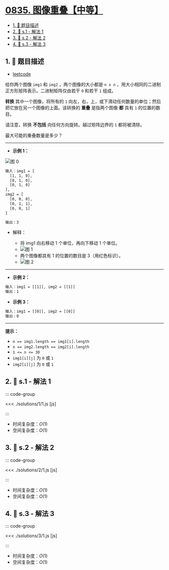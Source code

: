 # [0835. 图像重叠【中等】](https://github.com/tnotesjs/TNotes.leetcode/tree/main/notes/0835.%20%E5%9B%BE%E5%83%8F%E9%87%8D%E5%8F%A0%E3%80%90%E4%B8%AD%E7%AD%89%E3%80%91)

<!-- region:toc -->

- [1. 📝 题目描述](#1--题目描述)
- [2. 🎯 s.1 - 解法 1](#2--s1---解法-1)
- [3. 🎯 s.2 - 解法 2](#3--s2---解法-2)
- [4. 🎯 s.3 - 解法 3](#4--s3---解法-3)

<!-- endregion:toc -->

## 1. 📝 题目描述

- [leetcode](https://leetcode.cn/problems/image-overlap/)

给你两个图像 `img1` 和 `img2` ，两个图像的大小都是 `n x n` ，用大小相同的二进制正方形矩阵表示。二进制矩阵仅由若干 `0` 和若干 `1` 组成。

**转换** 其中一个图像，将所有的 `1` 向左，右，上，或下滑动任何数量的单位；然后把它放在另一个图像的上面。该转换的 **重叠** 是指两个图像 **都** 具有 `1` 的位置的数目。

请注意，转换 **不包括** 向任何方向旋转。越过矩阵边界的 `1` 都将被清除。

最大可能的重叠数量是多少？

---

- **示例 1：**

![图 0](https://cdn.jsdelivr.net/gh/tnotesjs/imgs@main/2025-09-16-08-18-58.png)

```txt
输入：img1 = [
  [1, 1, 0],
  [0, 1, 0],
  [0, 1, 0]
],
img2 = [
  [0, 0, 0],
  [0, 1, 1],
  [0, 0, 1]
]

输出：3
```

- 解释：

  - 将 img1 向右移动 1 个单位，再向下移动 1 个单位。
  - ![图 1](https://cdn.jsdelivr.net/gh/tnotesjs/imgs@main/2025-09-16-08-19-11.png)
  - 两个图像都具有 1 的位置的数目是 3（用红色标识）。
  - ![图 2](https://cdn.jsdelivr.net/gh/tnotesjs/imgs@main/2025-09-16-08-19-20.png)

---

- **示例 2：**

```txt
输入：img1 = [[1]], img2 = [[1]]
输出：1
```

- **示例 3：**

```txt
输入：img1 = [[0]], img2 = [[0]]
输出：0
```

---

**提示：**

- `n == img1.length == img1[i].length`
- `n == img2.length == img2[i].length`
- `1 <= n <= 30`
- `img1[i][j]` 为 `0` 或 `1`
- `img2[i][j]` 为 `0` 或 `1`

## 2. 🎯 s.1 - 解法 1

::: code-group

<<< ./solutions/1/1.js [js]

:::

- 时间复杂度：$O(1)$
- 空间复杂度：$O(1)$

## 3. 🎯 s.2 - 解法 2

::: code-group

<<< ./solutions/2/1.js [js]

:::

- 时间复杂度：$O(1)$
- 空间复杂度：$O(1)$

## 4. 🎯 s.3 - 解法 3

::: code-group

<<< ./solutions/3/1.js [js]

:::

- 时间复杂度：$O(1)$
- 空间复杂度：$O(1)$
